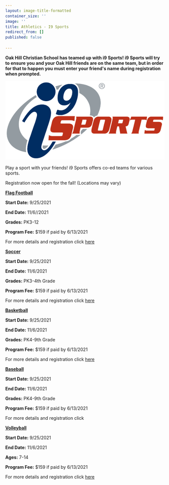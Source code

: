 ```yaml
---
layout: image-title-formatted
container_size: ''
image: ''
title: Athletics - I9 Sports
redirect_from: []
published: false

---
```

**Oak Hill Christian School has teamed up with i9 Sports! i9 Sports will try to ensure you and your Oak Hill friends are on the same team, but in order for that to happen you must enter your friend's name during registration when prompted.**

![](/assets/logo20181221-15531-1dr66mb.png)

Play a sport with your friends! i9 Sports offers co-ed teams for various sports.

Registration now open for the fall! (Locations may vary)

**<u>Flag Football</u>**

**Start Date:** 9/25/2021

**End Date:** 11/6//2021

**Grades:** PK3-12

**Program Fee:** $159 if paid by 6/13/2021

For more details and registration click [here](https://www.i9sports.com/programs/79579/Centreville-Centreville-Flag-Football-League-September-2021 "here")

**<u>Soccer</u>**

**Start Date:** 9/25/2021

**End Date:** 11/6/2021

**Grades:** PK3-4th Grade

**Program Fee:** $159 if paid by 6/13/2021

For more details and registration click [here](https://www.i9sports.com/programs/79581/Centreville-Centreville-Soccer-League-September-2021 "here")

**<u>Basketball</u>**

**Start Date:** 9/25/2021

**End Date:** 11/6/2021

**Grades:** PK4-9th Grade

**Program Fee:** $159 if paid by 6/13/2021

For more details and registration click [here](https://www.i9sports.com/programs/79600/Centreville-Centreville-Basketball-League-September-2021 "here")

**<u>Baseball</u>**

**Start Date:** 9/25/2021

**End Date:** 11/6/2021

**Grades:** PK4-9th Grade

**Program Fee:** $159 if paid by 6/13/2021

For more details and registration click

**<u>Volleyball</u>**

**Start Date:** 9/25/2021

**End Date:** 11/6/2021

**Ages:** 7-14

**Program Fee:** $159 if paid by 6/13/2021

For more details and registration click [here](https://www.i9sports.com/programs/79511/Centreville-Centreville-Volleyball-League-September-2021 "here")